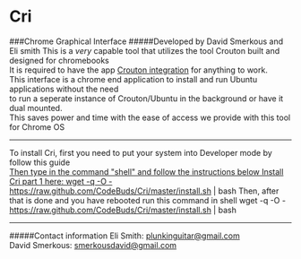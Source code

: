 # Cri
###Chrome Graphical Interface
#####Developed by David Smerkous and Eli smith
This is a *very* capable tool that utilizes the tool Crouton built and designed for chromebooks<br>
It is required to have the app <a href="https://chrome.google.com/webstore/detail/crouton-integration/gcpneefbbnfalgjniomfjknbcgkbijom" target="_new">Crouton integration</a> for anything to work.<br>
This interface is a chrome end application to install and run Ubuntu applications without the need<br>
to run a seperate instance of Crouton/Ubuntu in the background or have it dual mounted.<br>
This saves power and time with the ease of access we provide with this tool for Chrome OS <br>
______
To install Cri, first you need to put your system into Developer mode by follow this guide <a href="http://www.howtogeek.com/210817/how-to-enable-developer-mode-on-your-chromebook/" target="_new"><br>
Then type in the command "shell" and follow the instructions below 
Install Cri part 1 here:
    wget -q -O - https://raw.github.com/CodeBuds/Cri/master/install.sh | bash
Then, after that is done and you have rebooted run this command in shell
    wget -q -O - https://raw.github.com/CodeBuds/Cri/master/install.sh | bash
______
#####Contact information
Eli Smith: plunkinguitar@gmail.com <br>
David Smerkous: smerkousdavid@gmail.com <br>
